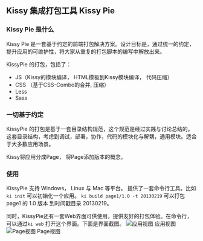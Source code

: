 ## Kissy 集成打包工具 Kissy Pie

### Kissy Pie 是什么

Kissy Pie 是一套基于约定的前端打包解决方案。设计目标是，通过统一的约定，提升应用的可维护性，将大家从重复的打包脚本的编写中解放出来。

KissyPie 的打包，包括了：

- JS（Kissy的模块编译， HTML模板到Kissy模块编译， 代码压缩）
- CSS （基于CSS-Combo的合并, 压缩）
- Less
- Sass

### 一切基于约定

KissyPie 的打包是基于一套目录结构规范，这个规范是经过实践与讨论总结的。这套目录结构，考虑到调试，部署，协作，代码的模块化与解耦，通用模块。适合于大多数应用场景。

Kissy将应用分成Page， 将Page添加版本的概念。

### 使用

KissyPie 支持 Windows， Linux 与 Mac 等平台。 提供了一套命令行工具。比如
`ki init` 可以初始化一个应用。 `ki build page1/1.0 -t 20130219` 可以打包page1 的 1.0 版本 到时间戳目录 20130219。

同时，KissyPie还有一套Web界面可供使用，提供友好的打包体验。在命令行， 可以通过`ki web` 打开这个界面。下面是界面截图。
![应用视图](http://i.imgur.com/yyCi2Pe.png)
应用视图
![Page视图](http://i.imgur.com/oQEGKtf)
Page视图